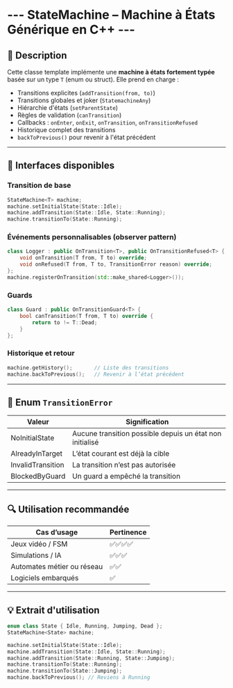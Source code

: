 # --- StateMachine<T> – Machine à États Générique en C++ ---

## 🧠 Description
Cette classe template implémente une **machine à états fortement typée** basée sur un type `T` (enum ou struct). Elle prend en charge :

- Transitions explicites (`addTransition(from, to)`)
- Transitions globales et joker (`StatemachineAny`)
- Hiérarchie d'états (`setParentState`)
- Règles de validation (`canTransition`)
- Callbacks : `onEnter`, `onExit`, `onTransition`, `onTransitionRefused`
- Historique complet des transitions
- `backToPrevious()` pour revenir à l'état précédent

---

## 🧩 Interfaces disponibles

### Transition de base
```cpp
StateMachine<T> machine;
machine.setInitialState(State::Idle);
machine.addTransition(State::Idle, State::Running);
machine.transitionTo(State::Running);
```

### Événements personnalisables (observer pattern)
```cpp
class Logger : public OnTransition<T>, public OnTransitionRefused<T> {
    void onTransition(T from, T to) override;
    void onRefused(T from, T to, TransitionError reason) override;
};
machine.registerOnTransition(std::make_shared<Logger>());
```

### Guards
```cpp
class Guard : public OnTransitionGuard<T> {
    bool canTransition(T from, T to) override {
        return to != T::Dead;
    }
};
```

### Historique et retour
```cpp
machine.getHistory();       // Liste des transitions
machine.backToPrevious();   // Revenir à l’état précédent
```

---

## 🧾 Enum `TransitionError`
| Valeur           | Signification                      |
|------------------|------------------------------------|
| NoInitialState   | Aucune transition possible depuis un état non initialisé |
| AlreadyInTarget  | L’état courant est déjà la cible   |
| InvalidTransition| La transition n’est pas autorisée  |
| BlockedByGuard   | Un guard a empêché la transition   |

---

## 🔍 Utilisation recommandée

| Cas d’usage                    | Pertinence |
|--------------------------------|------------|
| Jeux vidéo / FSM               | ✅✅✅✅      |
| Simulations / IA               | ✅✅✅        |
| Automates métier ou réseau     | ✅✅         |
| Logiciels embarqués            | ✅          |

---

## 💡 Extrait d'utilisation
```cpp
enum class State { Idle, Running, Jumping, Dead };
StateMachine<State> machine;

machine.setInitialState(State::Idle);
machine.addTransition(State::Idle, State::Running);
machine.addTransition(State::Running, State::Jumping);
machine.transitionTo(State::Running);
machine.transitionTo(State::Jumping);
machine.backToPrevious(); // Reviens à Running
```
